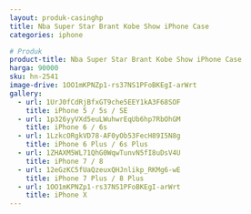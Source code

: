 ```yaml
---
layout: produk-casinghp
title: Nba Super Star Brant Kobe Show iPhone Case
categories: iphone

# Produk
product-title: Nba Super Star Brant Kobe Show iPhone Case
harga: 90000
sku: hn-2541
image-drive: 1OO1mKPNZp1-rs37NS1PFoBKEgI-arWrt
gallery:
  - url: 1UrJ0fCdRjBfxGT9che5EEY1kA3F68SOF
    title: iPhone 5 / 5s / SE
  - url: 1p326yyVXd5euLWuhwrEqUb6hp7RbOhGM
    title: iPhone 6 / 6s
  - url: 1LzkcORgkVD78-AF0yOb53FecH89I5N8g
    title: iPhone 6 Plus / 6s Plus
  - url: 1ZHAXM5WL71QhG0WqwTunvN5fI8uDsV4U
    title: iPhone 7 / 8
  - url: 12eGzKC5fUaQzeuxQHJnlikp_RKMg6-wE
    title: iPhone 7 Plus / 8 Plus
  - url: 1OO1mKPNZp1-rs37NS1PFoBKEgI-arWrt
    title: iPhone X
---
```


